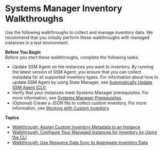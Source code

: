 # Systems Manager Inventory Walkthroughs<a name="sysman-inventory-walk"></a>

Use the following walkthroughs to collect and manage inventory data\. We recommend that you initially perform these walkthroughs with managed instances in a test environment\. 

**Before You Begin**  
Before you start these walkthroughs, complete the following tasks\.
+ Update SSM Agent on the instances you want to inventory\. By running the latest version of SSM Agent, you ensure that you can collect metadata for all supported inventory types\. For information about how to update SSM Agent by using State Manager, see [Automatically Update SSM Agent \(CLI\)](sysman-state-cli.md)\.
+ Verify that your instances meet Systems Manager prerequisites\. For more information, see [Systems Manager Prerequisites](systems-manager-prereqs.md)\.
+ \(Optional\) Create a JSON file to collect custom inventory\. For more information, see [Working with Custom Inventory](sysman-inventory-custom.md)\.

**Topics**
+ [Walkthrough: Assign Custom Inventory Metadata to an Instance](sysman-inventory-walk-custom.md)
+ [Walkthrough: Configure Your Managed Instances for Inventory by Using the CLI](sysman-inventory-cliwalk.md)
+ [Walkthrough: Use Resource Data Sync to Aggregate Inventory Data](sysman-inventory-resource-data-sync.md)